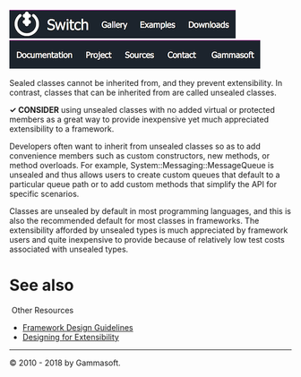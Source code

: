 [![Switch](../docs/Pictures/Menu/Switch.png)](Home.md)[![Switch](../docs/Pictures/Menu/Gallery.png)](Gallery.md)[![Switch](../docs/Pictures/Menu/Examples.png)](Examples.md)[![Switch](../docs/Pictures/Menu/Downloads.png)](Downloads.md)[![Switch](../docs/Pictures/Menu/Documentation.png)](Documentation.md)[![Switch](../docs/Pictures/Menu/Project.png)](https://sourceforge.net/projects/switchpro)[![Switch](../docs/Pictures/Menu/Sources.png)](https://github.com/gammasoft71/switch)[![Switch](../docs/Pictures/Menu/Contact.png)](Contact.md)[![Switch](../docs/Pictures/Menu/Gammasoft.png)](https://gammasoft71.wixsite.com/gammasoft)

Sealed classes cannot be inherited from, and they prevent extensibility. In contrast, classes that can be inherited from are called unsealed classes.

**✓ CONSIDER** using unsealed classes with no added virtual or protected members as a great way to provide inexpensive yet much appreciated extensibility to a framework.

Developers often want to inherit from unsealed classes so as to add convenience members such as custom constructors, new methods, or method overloads. For example, System::Messaging::MessageQueue is unsealed and thus allows users to create custom queues that default to a particular queue path or to add custom methods that simplify the API for specific scenarios.

Classes are unsealed by default in most programming languages, and this is also the recommended default for most classes in frameworks.
The extensibility afforded by unsealed types is much appreciated by framework users and quite inexpensive to provide because of relatively low test costs associated with unsealed types.

# See also
​
Other Resources

* [Framework Design Guidelines](FrameworkDesignGuidelines.md)
* [Designing for Extensibility](DesigningForExtensibility.md)

______________________________________________________________________________________________

© 2010 - 2018 by Gammasoft.
